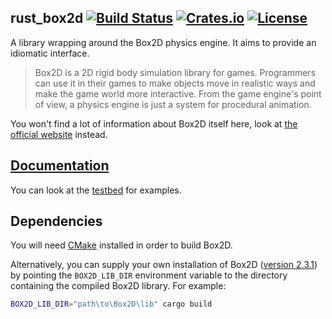 ## rust_box2d [![Build Status](https://github.com/Bastacyclop/rust_box2d/actions/workflows/build.yml/badge.svg?branch=master)](https://travis-ci.org/Bastacyclop/rust_box2d) [![Crates.io](https://img.shields.io/crates/v/wrapped2d.svg?style=flat-square)](https://crates.io/crates/wrapped2d) [![License](https://img.shields.io/crates/l/wrapped2d.svg?style=flat-square)](/LICENSE)

A library wrapping around the Box2D physics engine. It aims to provide an idiomatic interface.

> Box2D is a 2D rigid body simulation library for games. Programmers can use it in their games to make objects move in realistic ways and make the game world more interactive. From the game engine's point of view, a physics engine is just a system for procedural animation.

You won't find a lot of information about Box2D itself here, look at [the official website](http://box2d.org/)
instead.

## [Documentation](https://bastacyclop.github.io/rust_box2d/wrapped2d/)

You can look at the [testbed](testbed) for examples.

## Dependencies

You will need [CMake](https://cmake.org/) installed in order to build Box2D.

Alternatively, you can supply your own installation of Box2D ([version 2.3.1](https://github.com/erincatto/Box2D/releases/tag/v2.3.1)) by pointing the `BOX2D_LIB_DIR` environment variable to the directory containing the compiled Box2D library. For example:

~~~~sh
BOX2D_LIB_DIR="path\to\Box2D\lib" cargo build
~~~~
